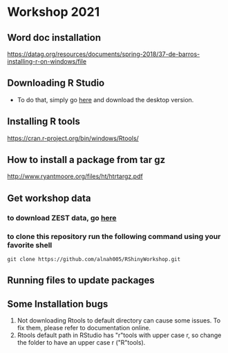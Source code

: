 # Workshop 2021

## Word doc installation

<https://datag.org/resources/documents/spring-2018/37-de-barros-installing-r-on-windows/file>

## Downloading R Studio

- To do that, simply go [here](https://www.rstudio.com/products/rstudio/download/) and download the desktop version.

## Installing R tools

<https://cran.r-project.org/bin/windows/Rtools/>

## How to install a package from tar gz

<http://www.ryantmoore.org/files/ht/htrtargz.pdf>

## Get workshop data

### to download ZEST data, go [here](https://irsa.ipac.caltech.edu/SCS?table=cosmos_morph_zurich_1&RA=150.497513&DEC=2.319841&SR=2&format=csv)

### to clone this repository run the following command using your favorite shell

```{bash}
git clone https://github.com/alnah005/RShinyWorkshop.git
```

## Running files to update packages

## Some Installation bugs

1. Not downloading Rtools to default directory can cause some issues. To fix them, please refer to documentation online.
2. Rtools default path in RStudio has "r"tools with upper case r, so change the folder to have an upper case r ("R"tools).
